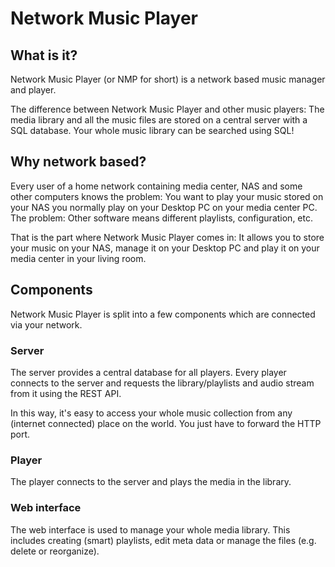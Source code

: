 # Network Music Player

## What is it?

Network Music Player (or NMP for short) is a network based music manager and player.

The difference between Network Music Player and other music players: The media library and all the music files are stored on a central server with a SQL database. Your whole music library can be searched using SQL!

## Why network based?

Every user of a home network containing media center, NAS and some other computers knows the problem: You want to play your music stored on your NAS you normally play on your Desktop PC on your media center PC. The problem: Other software means different playlists, configuration, etc.

That is the part where Network Music Player comes in: It allows you to store your music on your NAS, manage it on your Desktop PC and play it on your media center in your living room.

## Components

Network Music Player is split into a few components which are connected via your network.

### Server

The server provides a central database for all players. Every player connects to the server and requests the library/playlists and audio stream from it using the REST API.

In this way, it's easy to access your whole music collection from any (internet connected) place on the world. You just have to forward the HTTP port.

### Player

The player connects to the server and plays the media in the library.

### Web interface

The web interface is used to manage your whole media library. This includes creating (smart) playlists, edit meta data or manage the files (e.g. delete or reorganize).
